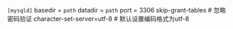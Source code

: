 `[mysqld]`
basedir = `path`
datadir = `path`
port = 3306
skip-grant-tables # 忽略密码验证
character-set-server=utf-8 # 默认设置编码格式为utf-8
